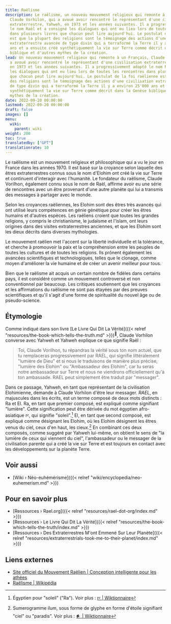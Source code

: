 ```yaml
---
title: Raëlisme
description: Le raëlisme, un nouveau mouvement religieux qui remonte à un Français,
  Claude Vorhilon, qui a avoué avoir rencontré le représentant d'une civilisation
  extraterrestre, Yahweh, en 1973 et les années suivantes. Il a progressivement adopté
  le nom Raël et a consigné les dialogues qui ont eu lieu lors de toutes les rencontres
  dans plusieurs livres que chacun peut lire aujourd'hui. Le postulat de la foi raëlienne
  est que la plupart des religions sont le témoignage des actions d'une civilisation
  extraterrestre avancée de type divin qui a terraformé la Terre il y a environ 25'000
  ans et a ensuite créé synthétiquement la vie sur Terre comme décrit dans la Genèse
  biblique et d'autres mythes de la création.
lead: Un nouveau mouvement religieux qui remonte à un Français, Claude Vorhilon, qui
  a avoué avoir rencontré le représentant d'une civilisation extraterrestre, Yahweh,
  en 1973 et les années suivantes. Il a progressivement adopté le nom Raël et a consigné
  les dialogues qui ont eu lieu lors de toutes les rencontres dans plusieurs livres
  que chacun peut lire aujourd'hui. Le postulat de la foi raëlienne est que la plupart
  des religions sont le témoignage des actions d'une civilisation extraterrestre avancée
  de type divin qui a terraformé la Terre il y a environ 25'000 ans et a ensuite créé
  synthétiquement la vie sur Terre comme décrit dans la Genèse biblique et d'autres
  mythes de la création.
date: 2022-09-20 00:00:00
lastmod: 2022-09-20 00:00:00
draft: false
images: []
menu:
  wiki:
    parent: wiki
weight: 200
toc: true
translatedby: ["GPT"]
translationrate: 10
---
```


Le raëlisme est un mouvement religieux et philosophique qui a vu le jour en France dans les années 1970. Il est basé sur la croyance selon laquelle des êtres extraterrestres connus sous le nom d'Elohim ont créé la vie sur Terre et continuent d'interagir avec l'humanité. Le fondateur du raëlisme, Claude Vorilhon, également connu sous le nom de Raël, affirme avoir eu une série de rencontres avec un être provenant d'une autre planète qui lui a transmis des messages à partager avec le monde.

Selon les croyances raëliennes, les Elohim sont des êtres très avancés qui ont utilisé leurs compétences en génie génétique pour créer les êtres humains et d'autres espèces. Les raéliens croient que toutes les grandes religions, y compris le christianisme, le judaïsme et l'islam, ont leurs origines dans des visites extraterrestres anciennes, et que les Elohim sont les dieux décrits dans diverses mythologies.

Le mouvement raëlien met l'accent sur la liberté individuelle et la tolérance, et cherche à promouvoir la paix et la compréhension entre les peuples de toutes les cultures et de toutes les religions. Ils prônent également les avancées scientifiques et technologiques, telles que le clonage, comme moyen d'améliorer la vie humaine et de créer un avenir meilleur pour tous.

Bien que le raëlisme ait acquis un certain nombre de fidèles dans certains pays, il est considéré comme un mouvement controversé et non conventionnel par beaucoup. Les critiques soutiennent que les croyances et les affirmations du raëlisme ne sont pas étayées par des preuves scientifiques et qu'il s'agit d'une forme de spiritualité du nouvel âge ou de pseudo-science.

## Étymologie

Comme indiqué dans son livre [Le Livre Qui Dit La Vérité]({{< relref "resources/the-book-which-tells-the-truth.md" >}})<sup>📖</sup>, Claude Vorhilon converse avec Yahweh et Yahweh explique ce que signifie Raël :

> Toi, Claude Vorilhon, tu répandras la vérité sous ton nom actuel, que tu remplaceras progressivement par RAEL, qui signifie littéralement "lumière de Dieu" et si nous le traduisons de manière plus précise, "lumière des Elohim" ou "Ambassadeur des Elohim", car tu seras notre ambassadeur sur Terre et nous ne viendrons officiellement qu'à ton ambassade. RAEL peut simplement être traduit par "messager".

Dans ce passage, Yahweh, en tant que représentant de la civilisation Elohimienne, demande à Claude Vorhilon d'être leur messager. _RAEL_, en majuscules dans les écrits, est un terme composé de deux mots distincts : Ra et El. Ra, en tant que premier composé, est expliqué comme signifiant "lumière". Cette signification peut être dérivée du mot égyptien afro-asiatique rꜥ, qui signifie "soleil".[^1] El, en tant que second composé, est expliqué comme désignant les Elohim, où les Elohim désignent les êtres venus du ciel, ceux d'en haut, les cieux.[^2] En combinant ces deux composés, comme suggéré par Yahweh lui-même, on obtient le sens de "la lumière de ceux qui viennent du ciel", l'ambassadeur ou le messager de la civilisation parente qui a créé la vie sur Terre et est toujours en contact avec les développements sur la planète Terre.

[^1]: Égyptien pour "soleil" ("Ra"). Voir plus : [rꜥ | Wiktionnaire](https://en.wiktionary.org/wiki/r%EA%9C%A5)
[^2]: Sumerogramme ilum, sous forme de glyphe en forme d'étoile signifiant "ciel" ou "paradis". Voir plus : [𒀭 | Wiktionnaire](https://en.wiktionary.org/wiki/%F0%92%80%AD)

## Voir aussi

- [Wiki › Néo-euhémérisme]({{< relref "wiki/encyclopedia/neo-euhemerism.md" >}})

## Pour en savoir plus

- [Ressources › Rael.org]({{< relref "resources/rael-dot-org/index.md" >}})
- [Ressources › Le Livre Qui Dit La Vérité]({{< relref "resources/the-book-which-tells-the-truth/index.md" >}})
- [Ressources › Des Extraterrestres M'ont Emmené Sur Leur Planète]({{< relref "resources/extraterrestrials-took-me-to-their-planet/index.md" >}})

## Liens externes

- [Site officiel du Mouvement Raëlien | Conception intelligente pour les athées](https://rael.org/)
- [Raëlisme | Wikipédia](https://fr.wikipedia.org/wiki/Ra%C3%ABlisme)
